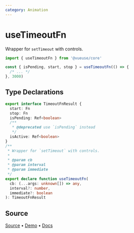 ```yaml
---
category: Animation
---
```


# useTimeoutFn

Wrapper for `setTimeout` with controls.

```js
import { useTimeoutFn } from '@vueuse/core'

const { isPending, start, stop } = useTimeoutFn(() => {
  /* ... */
}, 3000)
```


<!--FOOTER_STARTS-->
## Type Declarations

```typescript
export interface TimeoutFnResult {
  start: Fn
  stop: Fn
  isPending: Ref<boolean>
  /**
   * @deprecated use `isPending` instead
   */
  isActive: Ref<boolean>
}
/**
 * Wrapper for `setTimeout` with controls.
 *
 * @param cb
 * @param interval
 * @param immediate
 */
export declare function useTimeoutFn(
  cb: (...args: unknown[]) => any,
  interval?: number,
  immediate?: boolean
): TimeoutFnResult
```

## Source

[Source](https://github.com/vueuse/vueuse/blob/main/packages/shared/useTimeoutFn/index.ts) • [Demo](https://github.com/vueuse/vueuse/blob/main/packages/shared/useTimeoutFn/demo.vue) • [Docs](https://github.com/vueuse/vueuse/blob/main/packages/shared/useTimeoutFn/index.md)


<!--FOOTER_ENDS-->
